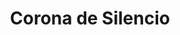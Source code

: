 ---
title: "Corona de Silencio"
description: "Esta pieza es un tributo a la fuerza serena. El rostro femenino, rodeado por flores que parecen coronas, transmite una paz que no necesita palabras. Con los ojos cerrados y los labios rojos, la figura se convierte en ícono, en altar, en símbolo. Quise fusionar lo humano con lo ritual, lo decorativo con lo espiritual. Cada pétalo, cada línea, cada color es una oración visual. Es una obra sobre introspección, sobre belleza que florece desde adentro."
image: "@assets/projects/18.jpg"
---